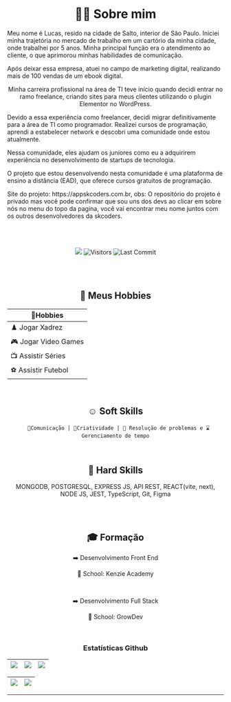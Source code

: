 <h1 align="center"> 🙋‍♂️ Sobre mim </h1>
<div align="center">
<p  align="left">
Meu nome é Lucas, resido na cidade de Salto, interior de São Paulo. Iniciei minha trajetória no mercado de trabalho em um cartório da minha cidade, onde trabalhei por 5 anos. Minha principal função era o atendimento ao cliente, o que aprimorou minhas habilidades de comunicação.
</p>

<p align="left">Após deixar essa empresa, atuei no campo de marketing digital, realizando mais de 100 vendas de um ebook digital. </p>

<p align="left">

Minha carreira profissional na área de TI teve início quando decidi entrar no ramo freelance, criando sites para meus clientes utilizando o plugin Elementor no WordPress.
</p>


<p align="left">Devido a essa experiência como freelancer, decidi migrar definitivamente para a área de TI como programador. Realizei cursos de programação, aprendi a estabelecer network e descobri uma comunidade onde estou atualmente. </p>

<p align="left">Nessa comunidade, eles ajudam os juniores como eu a adquirirem experiência no desenvolvimento de startups de tecnologia.</p>
<p align="left">O projeto que estou desenvolvendo nesta comunidade é uma plataforma de ensino a distância (EAD), que oferece cursos gratuitos de programação.</p>
<p align="left">Site do projeto: https://appskcoders.com.br, obs: O repositório do projeto é privado mas você pode confirmar que sou uns dos devs ao clicar em sobre nós no menu do topo da pagina, você vai encontrar meu nome juntos com os outros desenvolvedores da skcoders.</p>

 

</div>
<br/>
<br/>
<br/>
 
 <div align="center">
  <a href="https://github.com/lucaspaulus"><img src="https://img.shields.io/badge/PRs-welcome-blue.svg"/></a>
  <img alt="Visitors" src="https://komarev.com/ghpvc/?username=lucaspaulus&style=flat&labelColor=black&logo=github&label=PROFILE+VIEWS&color=blue" />
  <img alt="Last Commit" src="https://img.shields.io/github/last-commit/lucaspaulus/lucaspaulus?logo=markdown&label=LAST+UPDATE&color=blue&style=flat" />
 </div>
<br/>
<br/>



 <div align="center">
 <br>
 <h2>🎲 Meus Hobbies </h2>
   
  🎲Hobbies              |
  -----------------------|
  ♟️ Jogar Xadrez        |
  🎮 Jogar Video Games   | 
  📺 Assistir Séries     |
  ⚽ Assistir Futebol    |
  
<br>
</div>

 <div align="center">
 <h2> ☺️ Soft Skills</h2>
 <div>

      👄Comunicação | 🦸Criatividade | 🎯 Resolução de problemas e ⌛ Gerenciamento de tempo
 </div>
 <br>
<div align="center">
 <h2> 🔨 Hard Skills</h2>
 <div>
    <p align="center">MONGODB, POSTGRESQL, EXPRESS JS, API REST, REACT(vite, next), NODE JS, JEST, TypeScript, Git, Figma</p>
 
 </div>
  
 
</div>
<br/>
<br/>
<div align="center">
 <h2>🎓 Formação</h2>
 <p> ➡️ Desenvolvimento Front End </p>
 <p>🏫 School: Kenzie Academy </p>
</div>
<br>
<div align="center"  >
  <p>➡️ Desenvolvimento Full Stack</p>
<p>🏫 School: GrowDev</p> 
    
</div>
<br/>


<div>
<h3>Estatísticas Github</h3>   

| ![](http://github-profile-summary-cards.vercel.app/api/cards/stats?username=lucaspaulus&theme=nord_dark) | ![](http://github-profile-summary-cards.vercel.app/api/cards/repos-per-language?username=lucaspaulus&hide=Html&theme=nord_dark) | ![](http://github-profile-summary-cards.vercel.app/api/cards/most-commit-language?username=lucaspaulus&theme=nord_dark) |
| :-: | :-: | :-: |

| ![](http://github-profile-summary-cards.vercel.app/api/cards/profile-details?username=lucaspaulus&theme=nord_dark) | ![](https://github-readme-streak-stats.herokuapp.com/?user=lucaspaulus&hide_border=true&date_format=M%20j%5B%2C%20Y%5D&background=2D3742&stroke=2D3742&ring=6bbbca&fire=6bbbca&currStreakNum=fff&sideNums=6bbbca&currStreakLabel=6bbbca&sideLabels=fff&dates=fff) |
| :-: | :-: |
   
</div>
<hr>



 

 

















